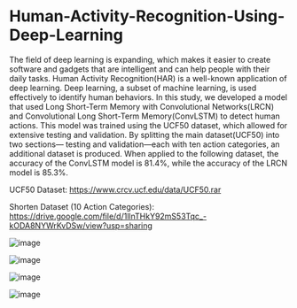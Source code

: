 # Human-Activity-Recognition-Using-Deep-Learning

The field of deep learning is expanding, which makes it easier to create software and gadgets that are intelligent and can help people with their daily tasks. Human Activity Recognition(HAR) is a well-known application of deep learning. Deep learning, a subset of machine learning, is used effectively to identify human behaviors. In this study, we developed a model that used Long Short-Term Memory with Convolutional Networks(LRCN) and Convolutional Long Short-Term Memory(ConvLSTM) to detect human actions. This model was trained using the UCF50 dataset, which allowed for extensive testing and validation. By splitting the main dataset(UCF50) into two sections— testing and validation—each with ten action categories, an additional dataset is produced.  When applied to the following dataset, the accuracy of the ConvLSTM model is 81.4%, while the accuracy of the LRCN model is 85.3%.

UCF50 Dataset: https://www.crcv.ucf.edu/data/UCF50.rar

Shorten Dataset (10 Action Categories): https://drive.google.com/file/d/1llnTHkY92mS53Tqc_-kODA8NYWrKvDSw/view?usp=sharing

![image](https://github.com/T-Nikhilesh/Human-Activity-Recognition-Using-Deep-Learning/assets/101461539/df28d72a-b7b7-43b0-8bbf-ca1d8d1d4494)

![image](https://github.com/T-Nikhilesh/Human-Activity-Recognition-Using-Deep-Learning/assets/101461539/d545bb51-df9e-4774-b520-4ff9ccc19718)

![image](https://github.com/T-Nikhilesh/Human-Activity-Recognition-Using-Deep-Learning/assets/101461539/fb409ab1-296c-4067-8aea-6bd70247cc3a)

![image](https://github.com/T-Nikhilesh/Human-Activity-Recognition-Using-Deep-Learning/assets/101461539/6348f20f-f3e2-4eca-9967-36d82ac717ff)
